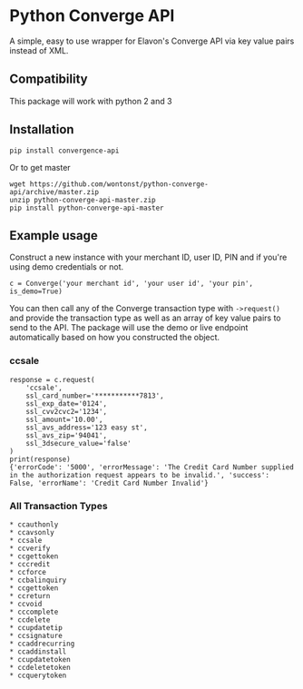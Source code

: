 # Python Converge API

A simple, easy to use wrapper for Elavon's Converge API via key value pairs instead of XML.

## Compatibility
This package will work with python 2 and 3

## Installation

```
pip install convergence-api
```

Or to get master

```
wget https://github.com/wontonst/python-converge-api/archive/master.zip
unzip python-converge-api-master.zip
pip install python-converge-api-master
```

## Example usage
Construct a new instance with your merchant ID, user ID, PIN and if you're using demo credentials or not.
```
c = Converge('your merchant id', 'your user id', 'your pin', is_demo=True)
```
You can then call any of the Converge transaction type with `->request()` and provide the transaction type as well as an array of key value pairs to send to the API. The package will use the demo or live endpoint automatically based on how you constructed the object.

### ccsale
```
response = c.request(
    'ccsale',
    ssl_card_number='***********7813',
    ssl_exp_date='0124',
    ssl_cvv2cvc2='1234',
    ssl_amount='10.00',
    ssl_avs_address='123 easy st',
    ssl_avs_zip='94041',
    ssl_3dsecure_value='false'
)
print(response)
{'errorCode': '5000', 'errorMessage': 'The Credit Card Number supplied in the authorization request appears to be invalid.', 'success': False, 'errorName': 'Credit Card Number Invalid'}
```
### All Transaction Types
```
* ccauthonly
* ccavsonly
* ccsale
* ccverify
* ccgettoken
* cccredit
* ccforce
* ccbalinquiry
* ccgettoken
* ccreturn
* ccvoid
* cccomplete
* ccdelete
* ccupdatetip
* ccsignature
* ccaddrecurring
* ccaddinstall
* ccupdatetoken
* ccdeletetoken
* ccquerytoken
```
